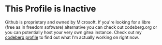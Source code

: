 # This Profile is Inactive

Github is proprietary and owned by Microsoft. If you're looking for a libre (free as in freedom software) alternative you can check out codeberg.org or you can potentially host your very own gitea instance. Check out my [codeberg profile](https://codeberg.org/petros_katiforis) to find out what I'm actually working on right now.
